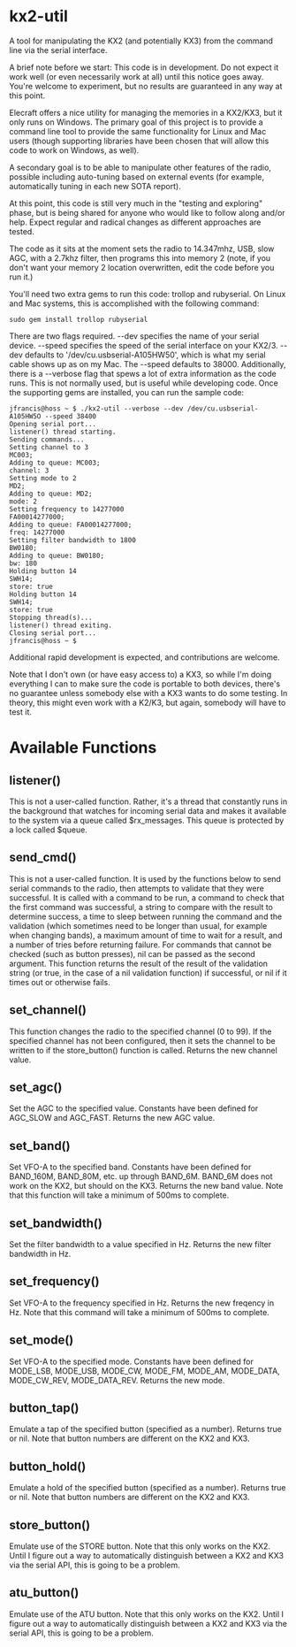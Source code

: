 # kx2-util
A tool for manipulating the KX2 (and potentially KX3) from the command line via the serial interface.

A brief note before we start:  This code is in development. Do not expect it work well (or even necessarily work at all) until this notice goes away. You're welcome to experiment, but no results are guaranteed in any way at this point.

Elecraft offers a nice utility for managing the memories in a KX2/KX3, but it only runs on Windows. The primary goal of this project is to provide a command line tool to provide the same functionality for Linux and Mac users (though supporting libraries have been chosen that will allow this code to work on Windows, as well).

A secondary goal is to be able to manipulate other features of the radio, possible including auto-tuning based on external events (for example, automatically tuning in each new SOTA report).

At this point, this code is still very much in the "testing and exploring" phase, but is being shared for anyone who would like to follow along and/or help.  Expect regular and radical changes as different approaches are tested.

The code as it sits at the moment sets the radio to 14.347mhz, USB, slow AGC, with a 2.7khz filter, then programs this into memory 2 (note, if you don't want your memory 2 location overwritten, edit the code before you run it.)

You'll need two extra gems to run this code: trollop and rubyserial. On Linux and Mac systems, this is accomplished with the following command:

````
sudo gem install trollop rubyserial
````

There are two flags required. --dev specifies the name of your serial device. --speed specifies the speed of the serial interface on your KX2/3. --dev defaults to '/dev/cu.usbserial-A105HW50', which is what my serial cable shows up as on my Mac. The --speed defaults to 38000. Additionally, there is a --verbose flag that spews a lot of extra information as the code runs. This is not normally used, but is useful while developing code. Once the supporting gems are installed, you can run the sample code:

````
jfrancis@hoss ~ $ ./kx2-util --verbose --dev /dev/cu.usbserial-A105HW5O --speed 38400
Opening serial port...
listener() thread starting.
Sending commands...
Setting channel to 3
MC003;
Adding to queue: MC003;
channel: 3
Setting mode to 2
MD2;
Adding to queue: MD2;
mode: 2
Setting frequency to 14277000
FA00014277000;
Adding to queue: FA00014277000;
freq: 14277000
Setting filter bandwidth to 1800
BW0180;
Adding to queue: BW0180;
bw: 180
Holding button 14
SWH14;
store: true
Holding button 14
SWH14;
store: true
Stopping thread(s)...
listener() thread exiting.
Closing serial port...
jfrancis@hoss ~ $
````

Additional rapid development is expected, and contributions are welcome.

Note that I don't own (or have easy access to) a KX3, so while I'm doing everything I can to make sure the code is portable to both devices, there's no guarantee unless somebody else with a KX3 wants to do some testing. In theory, this might even work with a K2/K3, but again, somebody will have to test it.

# Available Functions

## listener()
This is not a user-called function. Rather, it's a thread that constantly runs in the background that watches for incoming serial data and makes it available to the system via a queue called $rx_messages. This queue is protected by a lock called $queue.

## send_cmd()
This is not a user-called function. It is used by the functions below to send serial commands to the radio, then attempts to validate that they were successful. It is called with a command to be run, a command to check that the first command was successful, a string to compare with the result to determine success, a time to sleep between running the command and the validation (which sometimes need to be longer than usual, for example when changing bands), a maximum amount of time to wait for a result, and a number of tries before returning failure. For commands that cannot be checked (such as button presses), nil can be passed as the second argument. This function returns the result of the result of the validation string (or true, in the case of a nil validation function) if successful, or nil if it times out or otherwise fails.

## set_channel()
This function changes the radio to the specified channel (0 to 99). If the specified channel has not been configured, then it sets the channel to be written to if the store_button() function is called. Returns the new channel value.

## set_agc()
Set the AGC to the specified value. Constants have been defined for AGC_SLOW and AGC_FAST. Returns the new AGC value.

## set_band()
Set VFO-A to the specified band. Constants have been defined for BAND_160M, BAND_80M, etc. up through BAND_6M. BAND_6M does not work on the KX2, but should on the KX3. Returns the new band value. Note that this function will take a minimum of 500ms to complete.

## set_bandwidth()
Set the filter bandwidth to a value specified in Hz. Returns the new filter bandwidth in Hz.

## set_frequency()
Set VFO-A to the frequency specified in Hz. Returns the new freqency in Hz. Note that this command will take a minimum of 500ms to complete.

## set_mode()
Set VFO-A to the specified mode. Constants have been defined for MODE_LSB, MODE_USB, MODE_CW, MODE_FM, MODE_AM, MODE_DATA, MODE_CW_REV, MODE_DATA_REV. Returns the new mode.

## button_tap()
Emulate a tap of the specified button (specified as a number). Returns true or nil. Note that button numbers are different on the KX2 and KX3.

## button_hold()
Emulate a hold of the specified button (specified as a number). Returns true or nil. Note that button numbers are different on the KX2 and KX3.

## store_button()
Emulate use of the STORE button. Note that this only works on the KX2. Until I figure out a way to automatically distinguish between a KX2 and KX3 via the serial API, this is going to be a problem.

## atu_button()
Emulate use of the ATU button. Note that this only works on the KX2. Until I figure out a way to automatically distinguish between a KX2 and KX3 via the serial API, this is going to be a problem.

